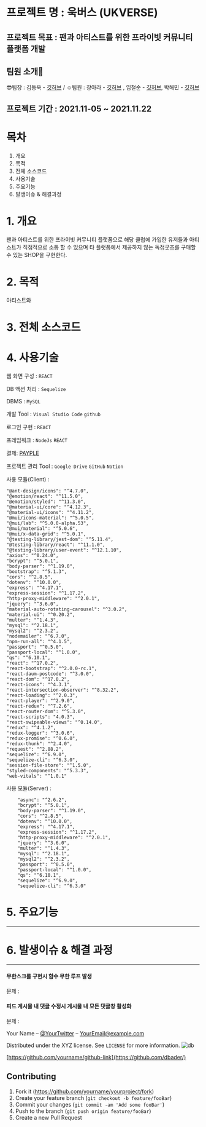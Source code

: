 # 프로젝트 명 : 욱버스 (UKVERSE)
## 프로젝트 목표 : 팬과 아티스트를 위한 프라이빗 커뮤니티 플랫폼 개발
## 팀원 소개🧐
😎팀장 : 김동욱 - [깃허브](https://github.com/pier101) / ☺️팀원 : 장아라 - [깃허브](https://github.com/ararararararara) , 임철순 - [깃허브](https://github.com/POcodingWER), 박해민 - [깃허브](https://github.com/euphratesriver0216)

## 프로젝트 기간 : 2021.11-05 ~ 2021.11.22 

# 목차
1. 개요
2. 목적
3. 전체 소스코드
4. 사용기술
5. 주요기능
6. 발생이슈 & 해결과정
 

# 1. 개요
팬과 아티스트를 위한 프라이빗 커뮤니티 플랫폼으로 해당 클럽에 가입한 유저들과 아티스트가 직접적으로 소통 할 수 있으며 타 플랫폼에서 제공하지 않는 독점굿즈를 구매할 수 있는 SHOP을 구현한다.


# 2. 목적 
아티스트와 
# 3. 전체 소스코드

# 4. 사용기술
웹 화면 구성 : `REACT`

DB 액션 처리 : `Sequelize`

DBMS : `MySQL` 

개발 Tool : `Visual Studio Code` `github`

로그인 구현 : `REACT`

프레임워크 : `NodeJs` `REACT`

결제: [PAYPLE](https://www.payple.kr/) 

프로젝트 관리 Tool : `Google Drive` `GitHub` `Notion`

사용 모듈(Client) : 

    "@ant-design/icons": "^4.7.0",
    "@emotion/react": "^11.5.0",
    "@emotion/styled": "^11.3.0",
    "@material-ui/core": "^4.12.3",
    "@material-ui/icons": "^4.11.2",
    "@mui/icons-material": "^5.0.5",
    "@mui/lab": "^5.0.0-alpha.53",
    "@mui/material": "^5.0.6",
    "@mui/x-data-grid": "^5.0.1",
    "@testing-library/jest-dom": "^5.11.4",
    "@testing-library/react": "^11.1.0",
    "@testing-library/user-event": "^12.1.10",
    "axios": "^0.24.0",
    "bcrypt": "^5.0.1",
    "body-parser": "^1.19.0",
    "bootstrap": "^5.1.3",
    "cors": "^2.8.5",
    "dotenv": "^10.0.0",
    "express": "^4.17.1",
    "express-session": "^1.17.2",
    "http-proxy-middleware": "^2.0.1",
    "jquery": "^3.6.0",
    "material-auto-rotating-carousel": "^3.0.2",
    "material-ui": "^0.20.2",
    "multer": "^1.4.3",
    "mysql": "^2.18.1",
    "mysql2": "^2.3.2",
    "nodemailer": "^6.7.0",
    "npm-run-all": "^4.1.5",
    "passport": "^0.5.0",
    "passport-local": "^1.0.0",
    "qs": "^6.10.1",
    "react": "^17.0.2",
    "react-bootstrap": "^2.0.0-rc.1",
    "react-daum-postcode": "^3.0.0",
    "react-dom": "^17.0.2",
    "react-icons": "^4.3.1",
    "react-intersection-observer": "^8.32.2",
    "react-loading": "^2.0.3",
    "react-player": "^2.9.0",
    "react-redux": "^7.2.6",
    "react-router-dom": "^5.3.0",
    "react-scripts": "4.0.3",
    "react-swipeable-views": "^0.14.0",
    "redux": "^4.1.2",
    "redux-logger": "^3.0.6",
    "redux-promise": "^0.6.0",
    "redux-thunk": "^2.4.0",
    "request": "^2.88.2",
    "sequelize": "^6.9.0",
    "sequelize-cli": "^6.3.0",
    "session-file-store": "^1.5.0",
    "styled-components": "^5.3.3",
    "web-vitals": "^1.0.1"

사용 모듈(Server) :

        "async": "^2.6.2",
        "bcrypt": "^5.0.1",
        "body-parser": "^1.19.0",
        "cors": "^2.8.5",
        "dotenv": "^10.0.0",
        "express": "^4.17.1",
        "express-session": "^1.17.2",
        "http-proxy-middleware": "^2.0.1",
        "jquery": "^3.6.0",
        "multer": "^1.4.3",
        "mysql": "^2.18.1",
        "mysql2": "^2.3.2",
        "passport": "^0.5.0",
        "passport-local": "^1.0.0",
        "qs": "^6.10.1",
        "sequelize": "^6.9.0",
        "sequelize-cli": "^6.3.0"

# 5. 주요기능














---------------------------------

# 6. 발생이슈 & 해결 과정
---
#### 무한스크롤 구현시 함수 무한 루프 발생
문제 : 

#### 피드 게시물 내 댓글 수정시 게시물 내 모든 댓글창 활성화
문제 : 





Your Name – [@YourTwitter](https://twitter.com/dbader_org) – YourEmail@example.com

Distributed under the XYZ license. See ``LICENSE``  for more information.
![db](https://user-images.githubusercontent.com/85658044/143193144-84d9b139-74f2-43eb-8d2d-9dcc081bae5e.png)

[https://github.com/yourname/github-link](https://github.com/dbader/)

## Contributing

1. Fork it (<https://github.com/yourname/yourproject/fork>)
2. Create your feature branch (`git checkout -b feature/fooBar`)
3. Commit your changes (`git commit -am 'Add some fooBar'`)
4. Push to the branch (`git push origin feature/fooBar`)
5. Create a new Pull Request

<!-- Markdown link & img dfn's -->
[npm-image]: https://img.shields.io/npm/v/datadog-metrics.svg?style=flat-square
[npm-url]: https://npmjs.org/package/datadog-metrics
[npm-downloads]: https://img.shields.io/npm/dm/datadog-metrics.svg?style=flat-square
[travis-image]: https://img.shields.io/travis/dbader/node-datadog-metrics/master.svg?style=flat-square
[travis-url]: https://travis-ci.org/dbader/node-datadog-metrics
[wiki]: https://github.com/yourname/yourproject/wiki
